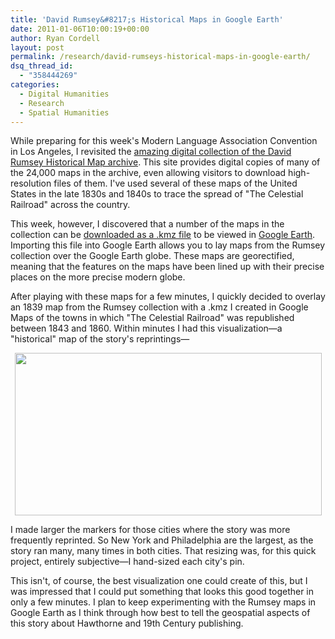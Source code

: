 ```yaml
---
title: 'David Rumsey&#8217;s Historical Maps in Google Earth'
date: 2011-01-06T10:00:19+00:00
author: Ryan Cordell
layout: post
permalink: /research/david-rumseys-historical-maps-in-google-earth/
dsq_thread_id:
  - "358444269"
categories:
  - Digital Humanities
  - Research
  - Spatial Humanities
---
```

While preparing for this week's Modern Language Association Convention in Los Angeles, I revisited the <a href="http://www.davidrumsey.com/">amazing digital collection of the David Rumsey Historical Map archive</a>. This site provides digital copies of many of the 24,000 maps in the archive, even allowing visitors to download high-resolution files of them. I've used several of these maps of the United States in the late 1830s and 1840s to trace the spread of "The Celestial Railroad" across the country.

This week, however, I discovered that a number of the maps in the collection can be <a href="http://www.davidrumsey.com/rumsey_collection.kmz">downloaded as a .kmz file</a> to be viewed in <a href="http://www.google.com/earth/download/ge/agree.html">Google Earth</a>. Importing this file into Google Earth allows you to lay maps from the Rumsey collection over the Google Earth globe. These maps are georectified, meaning that the features on the maps have been lined up with their precise places on the more precise modern globe.<!--more-->

After playing with these maps for a few minutes, I quickly decided to overlay an 1839 map from the Rumsey collection with a .kmz I created in Google Maps of the towns in which "The Celestial Railroad" was republished between 1843 and 1860. Within minutes I had this visualization—a "historical" map of the story's reprintings—
<p style="text-align: center"><a href="http://blog.celestialrailroad.org/wp-content/uploads/2011/01/Google-Earth.jpg"><img class="aligncenter size-large wp-image-140" title="Map of &quot;The Celestial Railroad&quot; reprintings" src="http://blog.celestialrailroad.org/wp-content/uploads/2011/01/Google-Earth-1024x543.jpg" alt="" width="491" height="260" /></a></p>
<p>I made larger the markers for those cities where the story was more frequently reprinted. So New York and Philadelphia are the largest, as the story ran many, many times in both cities. That resizing was, for this quick project, entirely subjective—I hand-sized each city's pin.</p>

<p>This isn't, of course, the best visualization one could create of this, but I was impressed that I could put something that looks this good together in only a few minutes. I plan to keep experimenting with the Rumsey maps in Google Earth as I think through how best to tell the geospatial aspects of this story about Hawthorne and 19th Century publishing.</p>